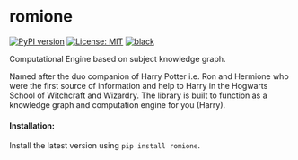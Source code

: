 # romione

[![PyPI version](https://badge.fury.io/py/romione.svg)](https://pypi.org/project/romione/) [![License: MIT](https://img.shields.io/badge/License-MIT-yellow.svg)](LICENSE) [![black](https://img.shields.io/badge/code%20style-black-black)](https://pypi.org/project/black/)

Computational Engine based on subject knowledge graph.

Named after the duo companion of Harry Potter i.e. Ron and Hermione who were the first source of information and help to Harry in the Hogwarts School of Witchcraft and Wizardry. The library is built to function as a knowledge graph and computation engine for you (Harry).

#### Installation:

Install the latest version using `pip install romione`.